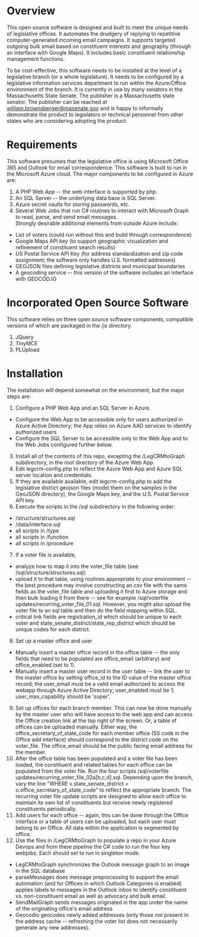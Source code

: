 # Overview
This open source software is designed and built to meet the unique needs of legislative offices.   It  automates the drudgery of replying to repetitive computer-generated incoming email campaigns.  It supports targeted outgoing bulk email based on constituent interests and geography (through an interface with Google Maps).  It includes basic constituent relationship management functions.  

To be cost-effective, this software needs to be installed at the level of a legislative branch (or a whole legislature).  It needs to be configured by a legislative information services department to run within the Azure/Office environment of the branch.  It is currently in use by many senators in the Massachusetts State Senate. The publisher is a Massachusetts state senator. The publisher can be reached at william.brownsberger@masenate.gov and is happy to informally demonstrate the product to legislators or technical personnel from other states who are considering adopting the product.
# Requirements
This software presumes that the legislative office is using Microsoft Office 365 and Outlook for email correspondence.
This software is built to run in the Microsoft Azure cloud. The major components to be configured in Azure are:
1. A PHP Web App -- the web interface is supported by php.  
2. An SQL Server -- the underlying data base is SQL Server.
3. Azure secret vaults for storing passwords, etc.
4. Several Web Jobs that run C# routines to interact with Microsoft Graph to read, parse, and send email messages.  
Strongly desirable additional elements from outside Azure include:
* List of voters (could run without this and build through correspondence)
* Google Maps API key (to support geographic visualization and refinement of constituent search results)
* US Postal Service API Key (for address standardization and zip code assignment; the software only handles U.S. formatted addresses)
* GEOJSON files defining legislative districts and municipal boundaries
* A geocoding service -- this version of the software includes an interface with GEOCOD.IO
# Incorporated Open Source Software
This software relies on three open source software components, compatible versions of which are packaged in the /js directory.
1. JQuery
2. TinyMCE
3. PLUpload
# Installation
The installation will depend somewhat on the environment, but the major steps are:
1. Configure a PHP Web App and an SQL Server in Azure.
* Configure the Web App to be accessible only for users authorized in Azure Active Directory; the App relies on Azure AAD services to identify authorized users
* Configure the SQL Server to be accessible only to the Web App and to the Web Jobs configured further below.
3. Install all of the contents of this repo, excepting the /LegCRMtoGraph subdirectory, in the root directory of the Azure Web App.
4. Edit legcrm-config.php to reflect the Azure Web App and Azure SQL server location and credentials.  
5. If they are available available, edit legcrm-config.php to add the legislative district geojson files (model them on the samples in the GeoJSON directory), the Google Maps key, and the U.S. Postal Service API key.  
6. Execute the scripts in the /sql subdirectory in the following order: 
* /structure/structures.sql
* /data/interface.sql
* all scripts in /type
* all scripts in /function
* all scripts in /procedure
7. If a voter file is available, 
* analyze how to map it into the voter_file table (see /sql/structure/structures.sql) 
* upload it to that table, using routines appropriate to your environment -- the best procedure may involve constructing an csv file with the same fields as the voter_file table and uploading it first to Azure storage and then bulk loading it from there -- see for example /sql/voterfile updates/recurring_voter_file_01.sql.  However, you might also upload the voter file to an sql table and then do the field mapping within SQL.
* critical link fields are registration_id which should be unique to each voter and state_senate_district/state_rep_district which should be unique codes for each district.
8. Set up a master office and user
* Manually insert a master office record in the office table  -- the only fields that need to be populated are office_email (arbitrary) and office_enabled (set to 1).
* Manually insert a master user record in the user table -- link the user to the master office by setting office_id to the ID value of the master office record; the user_email must be a valid email authorized to access the webapp through Azure Active Directory; user_enabled must be 1; user_max_capability should be 'super'.
9. Set up offices for each branch member.  This can now be done manually by the master user who will have access to the web app and can access the Office creation link at the top right of the screen.  Or, a table of offices can be uploaded manually.  Either way, the office_secretary_of_state_code for each member office  (SS code in the Office add interface) should correspond to the district code on the voter_file. The office_email should be the public facing email address for the member.
10. After the office table has been populated and a voter file has been loaded, the constituent and related tables for each office can be populated from the voter file.  Run the four scripts /sql/voterfile updates/recurring_voter_file_02a[b,c,d].sql.  Depending upon the branch, vary the line "WHERE v.state_senate_district = o.office_secretary_of_state_code" to reflect the appropriate branch.  The recurring voter file update scripts are designed to allow each office to maintain its own list of constituents but receive newly registered constituents periodically.
11. Add users for each office -- again, this can be done  through the Office interface or a table of users can be uploaded, but each user must belong to an Office.  All data within the application is segmented by office.  
12. Use the files in /LegCRMtoGraph to populate a repo in your Azure Devops and from there pipeline the C# code to run the four key webjobs.  Each should set to run in singleton mode.
* LegCRMtoGraph synchronizes the Outlook message graph to an image in the SQL database
* parseMessages does message preprocessing to support the email automation (and for Offices in which Outlook Categories is enabled) applies labels to messages in the Outlook inbox to identify constituent vs. non-constituent email as well as advocacy and bulk email.
* SendMailGraph sends messages originated in the app under the name of the originating office's email address
* Geocodio geocodes newly added addresses (only those not present in the address cache -- refreshing the voter list does not necessarily generate any new addresses).

